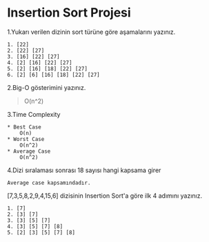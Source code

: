 # Insertion Sort Projesi

1.Yukarı verilen dizinin sort türüne göre aşamalarını yazınız.
>
    1. [22] 
    2. [22] [27] 
    3. [16] [22] [27]
    4. [2] [16] [22] [27]
    5. [2] [16] [18] [22] [27] 
    6. [2] [6] [16] [18] [22] [27]
    
2.Big-O gösterimini yazınız.
>    O(n^2)

3.Time Complexity

    * Best Case
        O(n) 
    * Worst Case
        O(n^2) 
    * Average Case
        O(n^2) 
        
4.Dizi sıralaması sonrası 18 sayısı hangi kapsama girer 
>
    Average case kapsamındadır.
    
[7,3,5,8,2,9,4,15,6] dizisinin Insertion Sort'a göre ilk 4 adımını yazınız.
>
    1. [7] 
    2. [3] [7]
    3. [3] [5] [7]
    4. [3] [5] [7] [8]
    5. [2] [3] [5] [7] [8]
    
